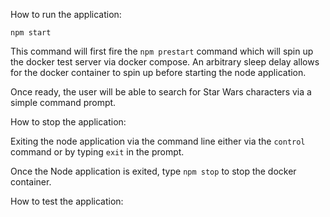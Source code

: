 How to run the application:

`npm start`

This command will first fire the `npm prestart` command which will spin up the docker test server via docker compose.  An arbitrary sleep delay allows for the docker container to spin up before starting the node application.

Once ready, the user will be able to search for Star Wars characters via a simple command prompt.

How to stop the application:

Exiting the node application via the command line either via the `control` command or by typing `exit` in the prompt.

Once the Node application is exited, type `npm stop` to stop the docker container.

How to test the application: